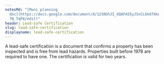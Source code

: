 ```yaml
---
notesMd: "[Muni planning
  doc](https://docs.google.com/document/d/12SNShJI_dQAFAS5yJ5nCL6kOfAknWOvjn4-W\
  7B_TqP8/edit)"
header: Lead-Safe Certification
slug: lead-safe-certification
displayname: lead-safe-certification
---
```

A lead-safe certification is a document that confirms a property has been inspected and is free from lead hazards. Properties built before 1978 are required to have one. The certification is valid for two years.
